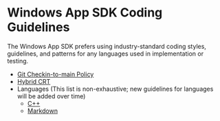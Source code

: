# Windows App SDK Coding Guidelines

The Windows App SDK prefers using industry-standard coding styles, guidelines, and patterns for any
languages used in implementation or testing.

* [Git Checkin-to-main Policy](Coding-Guidelines/GitCheckinToMainPolicy.md)
* [Hybrid CRT](Coding-Guidelines/HybridCRT.md)
* Languages (This list is non-exhaustive; new guidelines for languages will be added over time)
  * [C++](Coding-Guidelines/Languages-CPP.md)
  * [Markdown](Coding-Guidelines/Languages-Markdown.md)
